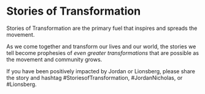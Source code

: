 # Stories of Transformation

Stories of Transformation are the primary fuel that inspires and spreads the movement. 

As we come together and transform our lives and our world, the stories we tell become prophesies of *even greater transformations* that are possible as the movement and community grows. 

If you have been positively impacted by Jordan or Lionsberg, please share the story and hashtag #StoriesofTransformation, #JordanNicholas, or #Lionsberg. 